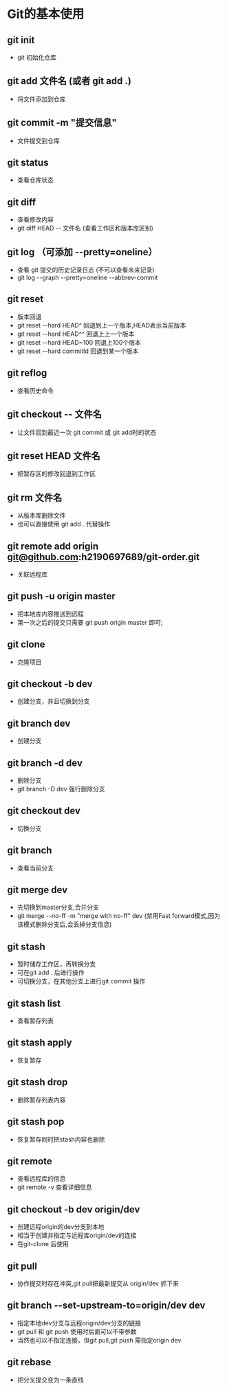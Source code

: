 # Git的基本使用

## git init 
- git 初始化仓库

## git add 文件名  (或者 git add .)
- 将文件添加到仓库

## git commit -m "提交信息"
- 文件提交到仓库

## git status 
- 查看仓库状态

## git diff 
- 查看修改内容
- git diff HEAD -- 文件名   (查看工作区和版本库区别)

## git log   （可添加  --pretty=oneline）
- 查看 git 提交的历史记录日志 (不可以查看未来记录)
- git log --graph --pretty=oneline --abbrev-commit

## git reset
- 版本回退
- git reset --hard HEAD^  回退到上一个版本,HEAD表示当前版本
- git reset --hard HEAD^^   回退上上一个版本
- git reset --hard HEAD~100  回退上100个版本
- git reset --hard commitId  回退到某一个版本

## git reflog
- 查看历史命令

## git checkout -- 文件名 
- 让文件回到最近一次 git commit 或 git add时的状态

## git reset HEAD 文件名
- 把暂存区的修改回退到工作区

## git rm 文件名
- 从版本库删除文件
- 也可以直接使用 git add . 代替操作

## git remote add origin git@github.com:h2190697689/git-order.git
- 关联远程库

## git push -u origin master
- 把本地库内容推送到远程
- 第一次之后的提交只需要 git push origin master 即可;

## git clone
- 克隆项目

## git checkout -b dev 
- 创建分支，并且切换到分支

## git branch dev
- 创建分支

## git branch -d dev 
- 删除分支
- git branch -D dev 强行删除分支

## git checkout dev
- 切换分支

## git branch
- 查看当前分支

## git merge dev
- 先切换到master分支,合并分支
- git merge --no-ff -m "merge with no-ff" dev (禁用Fast forward模式,因为该模式删除分支后,会丢掉分支信息)

## git stash 
- 暂时储存工作区，再转换分支
- 可在git add . 后进行操作
- 可切换分支，在其他分支上进行git commit 操作

## git stash list
- 查看暂存列表

## git stash apply 
- 恢复暂存

## git stash drop
- 删除暂存列表内容

## git stash pop
- 恢复暂存同时把stash内容也删除

## git remote
- 查看远程库的信息
- git remote -v  查看详细信息

## git checkout -b dev origin/dev
- 创建远程origin的dev分支到本地
- 相当于创建并指定与远程库origin/dev的连接
- 在git-clone 后使用

## git pull
- 协作提交时存在冲突,git pull把最新提交从 origin/dev 抓下来

## git branch --set-upstream-to=origin/dev dev
- 指定本地dev分支与远程origin/dev分支的链接
- git pull 和 git push 使用时后面可以不带参数
- 当然也可以不指定连接，但git pull,git push 需指定origin dev

## git rebase
- 把分叉提交变为一条直线

